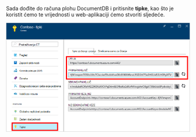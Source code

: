   Sada dođite do računa plohu DocumentDB i pritisnite **tipke**, kao što je koristit ćemo te vrijednosti u web-aplikaciji ćemo stvoriti sljedeće.

![Snimka zaslona s Azure portal prikazuje računom DocumentDB s gumb tipke istaknuta na račun plohu DocumentDB i vrijednosti URI, PRIMARNI KLJUČ i SEKUNDARNE KLJUČ istaknuta na plohu tipke](./media/documentdb-keys/keys.png)
